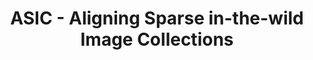 ---
layout: projectlink
title: ASIC - Aligning Sparse in-the-wild Image Collections
excerpt: Learning dense correspondences for long-tail in-the-wild image collections
code: 
paper: 
gif: asic.jpg
conference: arXiv
authors: K. Gupta, V. Jampani, C. Esteves, A. Shrivastava, A. Makadia, N. Snavely, A. Kar
link: https://kampta.github.io/asic
---